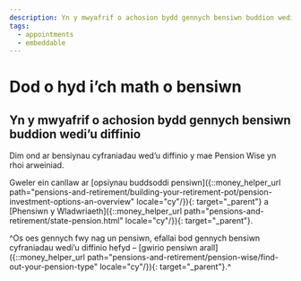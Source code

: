 ```yaml
---
description: Yn y mwyafrif o achosion bydd gennych bensiwn buddion wedi’u diffinio
tags:
  - appointments
  - embeddable
---
```


# Dod o hyd i’ch math o bensiwn

## Yn y mwyafrif o achosion bydd gennych bensiwn buddion wedi’u diffinio

Dim ond ar bensiynau cyfraniadau wed’u diffinio y mae Pension Wise yn rhoi arweiniad.

Gweler ein canllaw ar [opsiynau buddsoddi pensiwn]({::money_helper_url path="pensions-and-retirement/building-your-retirement-pot/pension-investment-options-an-overview" locale="cy"/}){: target="_parent"} a [Phensiwn y Wladwriaeth]({::money_helper_url path="pensions-and-retirement/state-pension.html" locale="cy"/}){: target="_parent"}.

^Os oes gennych fwy nag un pensiwn, efallai bod gennych bensiwn cyfraniadau wedi’u diffinio hefyd – [gwirio pensiwn arall]({::money_helper_url path="pensions-and-retirement/pension-wise/find-out-your-pension-type" locale="cy"/}){: target="_parent"}.^
